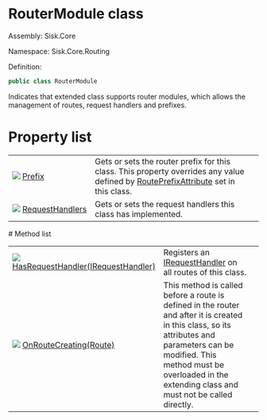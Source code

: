 <!--

Copyrights 2023 Sisk Framework - CypherPotato
Published under MIT license

!!! DO NOT EDIT THIS FILE !!!
This file was generated by a tool in the Sisk package. To edit the information in this documentation,
edit the XML documentation present in the Sisk source code.

-->

# RouterModule class
Assembly: Sisk.Core

Namespace: Sisk.Core.Routing

Definition:

```cs
public class RouterModule
```

Indicates that extended class supports router modules, which allows the management of routes, request handlers and prefixes.

# Property list
<table>
    <tbody>
<tr>
    <td width="33%">
        <img class="icon" src="/assets/img/icons/property.svg">
        <a href="/read?q=/contents/spec/Sisk.Core.Routing.RouterModule.Prefix.md">
            Prefix
        </a>
    </td>
    <td>
        Gets or sets the router prefix for this class. This property overrides any value defined by <a href="/read?q=/contents/spec/Sisk.Core.Routing.RoutePrefixAttribute.md">RoutePrefixAttribute</a> set in this class.
    <td>
</tr>
<tr>
    <td width="33%">
        <img class="icon" src="/assets/img/icons/property.svg">
        <a href="/read?q=/contents/spec/Sisk.Core.Routing.RouterModule.RequestHandlers.md">
            RequestHandlers
        </a>
    </td>
    <td>
        Gets or sets the request handlers this class has implemented.
    <td>
</tr>
    </tbody>
</table>
# Method list
<table>
    <tbody>
<tr>
    <td width="33%">
        <img class="icon" src="/assets/img/icons/method.svg">
        <a href="/read?q=/contents/spec/Sisk.Core.Routing.RouterModule.HasRequestHandler(IRequestHandler).md">
            HasRequestHandler(IRequestHandler)
        </a>
    </td>
    <td>
        Registers an <a href="/read?q=/contents/spec/Sisk.Core.Routing.IRequestHandler.md">IRequestHandler</a> on all routes of this class.
    <td>
</tr>
<tr>
    <td width="33%">
        <img class="icon" src="/assets/img/icons/method.svg">
        <a href="/read?q=/contents/spec/Sisk.Core.Routing.RouterModule.OnRouteCreating(Route).md">
            OnRouteCreating(Route)
        </a>
    </td>
    <td>
        This method is called before a route is defined in the router and after it is created in this class, so its attributes and parameters can be modified. This method must be overloaded in the extending class and must not be called directly.
    <td>
</tr>
    </tbody>
</table>

